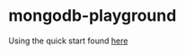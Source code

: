 # mongodb-playground

Using the quick start found [here](https://www.mongodb.com/docs/drivers/node/current/quick-start/)



